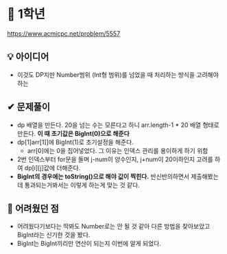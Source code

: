 # 🔎 1학년

https://www.acmicpc.net/problem/5557

## 💡 아이디어

- 이것도 DP지만 Number범위 (Int형 범위)를 넘었을 때 처리하는 방식을 고려해야하는

## ✔ 문제풀이

- dp 배열을 만든다. 20을 넘는 수는 모른다고 하니 arr.length-1 \* 20 배열 형태로 만든다. **이 때 초기값은 BigInt(0)으로 해준다**
- dp[1]arr[1]]에 BigInt(1)로 초기설정을 해준다.
  - arr[0]에는 0을 집어넣었다. 그 이유는 인덱스 관리를 용이하게 하기 위함
- 2번 인덱스부터 for문을 돌며 j-num이 양수인지, j+num이 20이하인지 고려를 하여 dp[i][j]값에 더해준다.
- **BigInt의 경우에는 toString()으로 해야 값이 찍힌다.** 반신반의하면서 제출해봤는데 통과되는거봐서는 이렇게 하는게 맞는 것 같다.

## 🤕 어려웠던 점

- 어려웠다기보다는 딱봐도 Number로는 안 될 것 같아 다른 방법을 찾아보았고 BigInt라는 신기한 것을 봤다.
- BigInt는 BigInt끼리만 연산이 되는지 이번에 알게 되었다.
